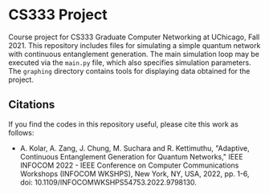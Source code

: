 # CS333 Project
Course project for CS333 Graduate Computer Networking at UChicago, Fall 2021.
This repository includes files for simulating a simple quantum network with continuous entanglement generation.
The main simulation loop may be executed via the `main.py` file, which also specifies simulation parameters.
The `graphing` directory contains tools for displaying data obtained for the project.

## Citations

If you find the codes in this repository useful, please cite this work as follows:

* A. Kolar, A. Zang, J. Chung, M. Suchara and R. Kettimuthu, "Adaptive, Continuous Entanglement Generation for Quantum Networks," IEEE INFOCOM 2022 - IEEE Conference on Computer Communications Workshops (INFOCOM WKSHPS), New York, NY, USA, 2022, pp. 1-6, doi: 10.1109/INFOCOMWKSHPS54753.2022.9798130.
